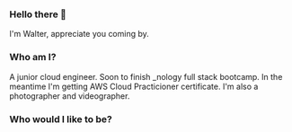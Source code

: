 ### Hello there 👋
I'm Walter, appreciate you coming by.

### Who am I?
A junior cloud engineer. Soon to finish _nology full stack bootcamp. In the meantime I'm getting AWS Cloud Practicioner certificate. I'm also a photographer and videographer.

### Who would I like to be?

<!--
**waltervoynarovsky/waltervoynarovsky** is a ✨ _special_ ✨ repository because its `README.md` (this file) appears on your GitHub profile.

Here are some ideas to get you started:

- 🔭 I’m currently working on ...
- 🌱 I’m currently learning ...
- 👯 I’m looking to collaborate on ...
- 🤔 I’m looking for help with ...
- 💬 Ask me about ...
- 📫 How to reach me: ...
- 😄 Pronouns: ...
- ⚡ Fun fact: ...
-->
